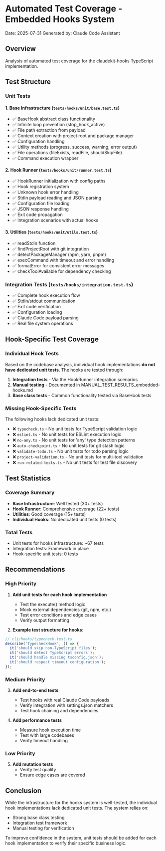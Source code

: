 # Automated Test Coverage - Embedded Hooks System

Date: 2025-07-31
Generated by: Claude Code Assistant

## Overview
Analysis of automated test coverage for the claudekit-hooks TypeScript implementation.

## Test Structure

### Unit Tests

#### 1. Base Infrastructure (`tests/hooks/unit/base.test.ts`)
- ✅ BaseHook abstract class functionality
- ✅ Infinite loop prevention (stop_hook_active)
- ✅ File path extraction from payload
- ✅ Context creation with project root and package manager
- ✅ Configuration handling
- ✅ Utility methods (progress, success, warning, error output)
- ✅ File operations (fileExists, readFile, shouldSkipFile)
- ✅ Command execution wrapper

#### 2. Hook Runner (`tests/hooks/unit/runner.test.ts`)
- ✅ HookRunner initialization with config paths
- ✅ Hook registration system
- ✅ Unknown hook error handling
- ✅ Stdin payload reading and JSON parsing
- ✅ Configuration file loading
- ✅ JSON response handling
- ✅ Exit code propagation
- ✅ Integration scenarios with actual hooks

#### 3. Utilities (`tests/hooks/unit/utils.test.ts`)
- ✅ readStdin function
- ✅ findProjectRoot with git integration
- ✅ detectPackageManager (npm, yarn, pnpm)
- ✅ execCommand with timeout and error handling
- ✅ formatError for consistent error messages
- ✅ checkToolAvailable for dependency checking

### Integration Tests (`tests/hooks/integration.test.ts`)
- ✅ Complete hook execution flow
- ✅ Stdin/stdout communication
- ✅ Exit code verification
- ✅ Configuration loading
- ✅ Claude Code payload parsing
- ✅ Real file system operations

## Hook-Specific Test Coverage

### Individual Hook Tests
Based on the codebase analysis, individual hook implementations **do not have dedicated unit tests**. The hooks are tested through:

1. **Integration tests** - Via the HookRunner integration scenarios
2. **Manual testing** - Documented in MANUAL_TEST_RESULTS_embedded-hooks.md
3. **Base class tests** - Common functionality tested via BaseHook tests

### Missing Hook-Specific Tests
The following hooks lack dedicated unit tests:
- ❌ `typecheck.ts` - No unit tests for TypeScript validation logic
- ❌ `eslint.ts` - No unit tests for ESLint execution logic
- ❌ `no-any.ts` - No unit tests for 'any' type detection patterns
- ❌ `auto-checkpoint.ts` - No unit tests for git stash logic
- ❌ `validate-todo.ts` - No unit tests for todo parsing logic
- ❌ `project-validation.ts` - No unit tests for multi-tool validation
- ❌ `run-related-tests.ts` - No unit tests for test file discovery

## Test Statistics

### Coverage Summary
- **Base Infrastructure**: Well tested (30+ tests)
- **Hook Runner**: Comprehensive coverage (22+ tests)
- **Utilities**: Good coverage (15+ tests)
- **Individual Hooks**: No dedicated unit tests (0 tests)

### Total Tests
- Unit tests for hooks infrastructure: ~67 tests
- Integration tests: Framework in place
- Hook-specific unit tests: 0 tests

## Recommendations

### High Priority
1. **Add unit tests for each hook implementation**
   - Test the execute() method logic
   - Mock external dependencies (git, npm, etc.)
   - Test error conditions and edge cases
   - Verify output formatting

2. **Example test structure for hooks**:
```typescript
// cli/hooks/typecheck.test.ts
describe('TypecheckHook', () => {
  it('should skip non-TypeScript files');
  it('should detect TypeScript errors');
  it('should handle missing tsconfig.json');
  it('should respect timeout configuration');
});
```

### Medium Priority
3. **Add end-to-end tests**
   - Test hooks with real Claude Code payloads
   - Verify integration with settings.json matchers
   - Test hook chaining and dependencies

4. **Add performance tests**
   - Measure hook execution time
   - Test with large codebases
   - Verify timeout handling

### Low Priority
5. **Add mutation tests**
   - Verify test quality
   - Ensure edge cases are covered

## Conclusion

While the infrastructure for the hooks system is well-tested, the individual hook implementations lack dedicated unit tests. The system relies on:
- Strong base class testing
- Integration test framework
- Manual testing for verification

To improve confidence in the system, unit tests should be added for each hook implementation to verify their specific business logic.